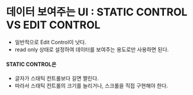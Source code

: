 # 데이터 보여주는 UI : STATIC CONTROL VS EDIT CONTROL

* 일반적으로 Edit Control이 낫다.
* read only 상태로 설정하여 데이터를 보여주는 용도로만 사용하면 된다.

#### STATIC CONTROL은

* 글자가 스태틱 컨트롤보다 길면 짤린다.
* 따라서 스태틱 컨트롤의 크기를 늘리거나, 스크롤을 직접 구현해야 한다.

